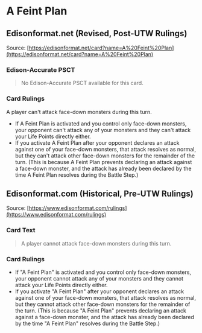# A Feint Plan

## Edisonformat.net (Revised, Post-UTW Rulings)

Source: [https://edisonformat.net/card?name=A%20Feint%20Plan](https://edisonformat.net/card?name=A%20Feint%20Plan)

### Edison-Accurate PSCT

> No Edison-Accurate PSCT available for this card.

### Card Rulings

A player can't attack face-down monsters during this turn.
*   If A Feint Plan is activated and you control only face-down monsters, your opponent can't attack any of your monsters and they can't attack your Life Points directly either.
*   If you activate A Feint Plan after your opponent declares an attack against one of your face-down monsters, that attack resolves as normal, but they can't attack other face-down monsters for the remainder of the turn. (This is because A Feint Plan prevents declaring an attack against a face-down monster, and the attack has already been declared by the time A Feint Plan resolves during the Battle Step.)


## Edisonformat.com (Historical, Pre-UTW Rulings)

Source: [https://www.edisonformat.com/rulings](https://www.edisonformat.com/rulings)

### Card Text

> A player cannot attack face-down monsters during this turn.

### Card Rulings

*   If "A Feint Plan" is activated and you control only face-down monsters, your opponent cannot attack any of your monsters and they cannot attack your Life Points directly either.
*   If you activate "A Feint Plan" after your opponent declares an attack against one of your face-down monsters, that attack resolves as normal, but they cannot attack other face-down monsters for the remainder of the turn. (This is because "A Feint Plan" prevents declaring an attack against a face-down monster, and the attack has already been declared by the time "A Feint Plan" resolves during the Battle Step.)


